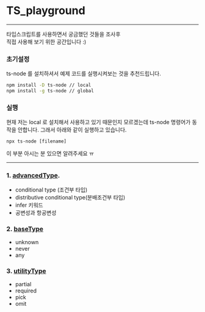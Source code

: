 # TS_playground

---

타입스크립트를 사용하면서 궁금했던 것들을 조사후  
직접 사용해 보기 위한 공간입니다 :)

### 초기설정

ts-node 를 설치하셔서 예제 코드를 실행시켜보는 것을 추천드립니다.

```bash
npm install -D ts-node // local
npm install -g ts-node // global
```

### 실행

현재 저는 local 로 설치해서 사용하고 있기 때문인지 모르겠는데
ts-node 명령어가 동작을 안합니다. 그래서 아래와 같이 실행하고 있습니다.

```
npx ts-node [filename]
```

이 부분 아시는 분 있으면 알려주세요 ㅠ

---

### 1. [advancedType](https://github.com/chap95/TS_playground/blob/master/advancedType/advancedType.ts).

- conditional type (조건부 타입)
- distributive conditional type(분배조건부 타입)
- infer 키워드
- 공변성과 항공변성

### 2. [baseType](https://github.com/chap95/TS_playground/tree/master/baseType)

- unknown
- never
- any

### 3. [utilityType]()

- partial
- required
- pick
- omit

